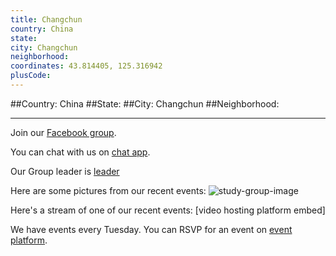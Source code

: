 ```yaml
---
title: Changchun
country: China
state: 
city: Changchun
neighborhood: 
coordinates: 43.814405, 125.316942
plusCode:
---
```


##Country: China
##State: 
##City: Changchun
##Neighborhood: 
*****
Join our [Facebook group](https://www.facebook.com/groups/free.code.camp.changchun).

You can chat with us on [chat app]().

Our Group leader is [leader]()

Here are some pictures from our recent events:
![study-group-image]()

Here's a stream of one of our recent events:
[video hosting platform embed]

We have events every Tuesday. You can RSVP for an event on [event platform]().
